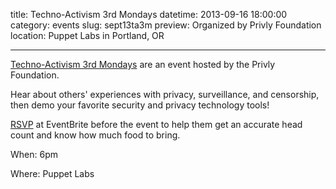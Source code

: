 title: Techno-Activism 3rd Mondays 
datetime: 2013-09-16 18:00:00
category: events
slug: sept13ta3m
preview: Organized by Privly Foundation
location: Puppet Labs in Portland, OR

---

[Techno-Activism 3rd Mondays][ta3m] are an event hosted by the Privly Foundation. 

Hear about others' experiences with privacy, surveillance, and censorship, then 
demo your favorite security and privacy technology tools! 

[RSVP][rsvp] at EventBrite before the event to help them get an accurate head count and know how much food to bring.  

When: 6pm

Where: Puppet Labs

[ta3m]:https://wiki.openitp.org/events:techno-activism_3rd_mondays:portland
[rsvp]:http://ta3m-pdx-4.eventbrite.com/
